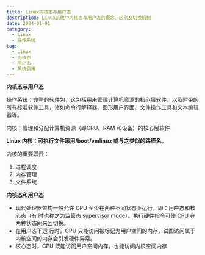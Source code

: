 ```yaml
---
title: Linux内核态与用户态
description: Linux系统中内核态与用户态的概念、区别及切换机制
date: 2024-01-01
category:
  - Linux
  - 操作系统
tag:
  - Linux
  - 内核态
  - 用户态
  - 系统调用
---
```


**内核态与用户态**

操作系统：完整的软件包，这包括用来管理计算机资源的核心层软件，以及附带的所有标准软件工具，诸如命令行解释器、图形用户界面、文件操作工具和文本编辑器等。

内核：管理和分配计算机资源（即CPU、RAM 和设备）的核心层软件

**Linux 内核：可执行文件采用/boot/vmlinuz 或与之类似的路径名。**

内核的重要职责：

1. 进程调度
2. 内存管理
3. 文件系统

**内核态和用户态**

- 现代处理器架构一般允许 CPU 至少在两种不同状态下运行，即：用户态和核心态（有 时也称之为监管态 supervisor mode）。执行硬件指令可使 CPU 在两种状态间来回切换。
- 在用户态下运 行时，CPU 只能访问被标记为用户空间的内存，试图访问属于内核空间的内存会引发硬件异常。
- 核心态时，CPU 既能访问用户空间内存，也能访问内核空间内存


